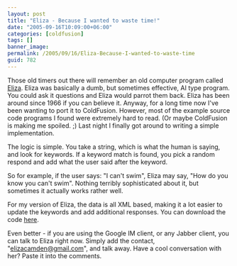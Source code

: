 ```yaml
---
layout: post
title: "Eliza - Because I wanted to waste time!"
date: "2005-09-16T10:09:00+06:00"
categories: [coldfusion]
tags: []
banner_image: 
permalink: /2005/09/16/Eliza-Because-I-wanted-to-waste-time
guid: 782
---
```


Those old timers out there will remember an old computer program called <a href="http://en.wikipedia.org/wiki/Eliza">Eliza</a>. Eliza was basically a dumb, but sometimes effective, AI type program. You could ask it questions and Eliza would parrot them back. Eliza has been around since 1966 if you can believe it. Anyway, for a long time now I've been wanting to port it to ColdFusion. However, most of the example source code programs I found were extremely hard to read. (Or maybe ColdFusion is making me spoiled. ;) Last night I finally got around to writing a simple implementation.

The logic is simple. You take a string, which is what the human is saying, and look for keywords. If a keyword match is found, you pick a random respond and add what the user said after the keyword. 

So for example, if the user says: "I can't swim", Eliza may say, "How do you know you can't swim". Nothing terribly sophisticated about it, but sometimes it actually works rather well. 

For my version of Eliza, the data is all XML based, making it a lot easier to update the keywords and add additional responses. You can download the code <a href="http://ray.camdenfamily.com/downloads/eliza.zip">here</a>. 

Even better - if you are using the Google IM client, or any Jabber client, you can talk to Eliza right now. Simply add the contact, "elizacamden@gmail.com", and talk away. Have a cool conversation with her? Paste it into the comments.